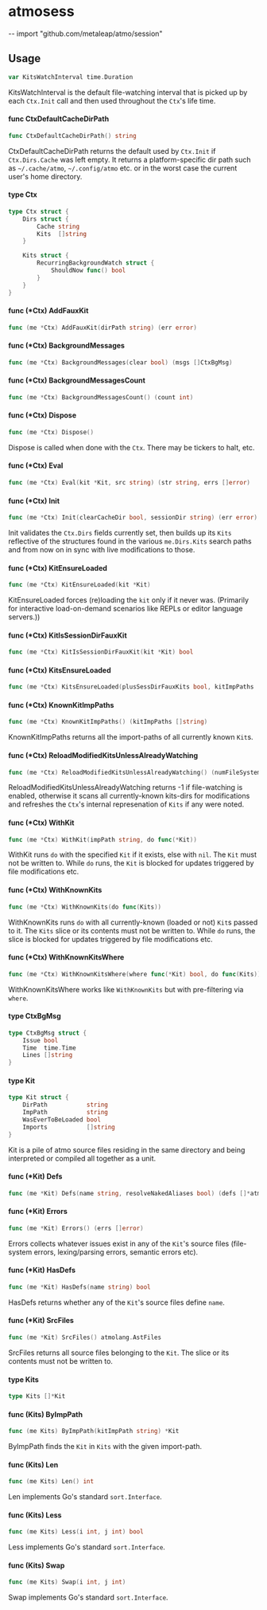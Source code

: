 # atmosess
--
    import "github.com/metaleap/atmo/session"


## Usage

```go
var KitsWatchInterval time.Duration
```
KitsWatchInterval is the default file-watching interval that is picked up by
each `Ctx.Init` call and then used throughout the `Ctx`'s life time.

#### func  CtxDefaultCacheDirPath

```go
func CtxDefaultCacheDirPath() string
```
CtxDefaultCacheDirPath returns the default used by `Ctx.Init` if
`Ctx.Dirs.Cache` was left empty. It returns a platform-specific dir path such as
`~/.cache/atmo`, `~/.config/atmo` etc. or in the worst case the current user's
home directory.

#### type Ctx

```go
type Ctx struct {
	Dirs struct {
		Cache string
		Kits  []string
	}

	Kits struct {
		RecurringBackgroundWatch struct {
			ShouldNow func() bool
		}
	}
}
```


#### func (*Ctx) AddFauxKit

```go
func (me *Ctx) AddFauxKit(dirPath string) (err error)
```

#### func (*Ctx) BackgroundMessages

```go
func (me *Ctx) BackgroundMessages(clear bool) (msgs []CtxBgMsg)
```

#### func (*Ctx) BackgroundMessagesCount

```go
func (me *Ctx) BackgroundMessagesCount() (count int)
```

#### func (*Ctx) Dispose

```go
func (me *Ctx) Dispose()
```
Dispose is called when done with the `Ctx`. There may be tickers to halt, etc.

#### func (*Ctx) Eval

```go
func (me *Ctx) Eval(kit *Kit, src string) (str string, errs []error)
```

#### func (*Ctx) Init

```go
func (me *Ctx) Init(clearCacheDir bool, sessionDir string) (err error)
```
Init validates the `Ctx.Dirs` fields currently set, then builds up its `Kits`
reflective of the structures found in the various `me.Dirs.Kits` search paths
and from now on in sync with live modifications to those.

#### func (*Ctx) KitEnsureLoaded

```go
func (me *Ctx) KitEnsureLoaded(kit *Kit)
```
KitEnsureLoaded forces (re)loading the `kit` only if it never was. (Primarily
for interactive load-on-demand scenarios like REPLs or editor language
servers.))

#### func (*Ctx) KitIsSessionDirFauxKit

```go
func (me *Ctx) KitIsSessionDirFauxKit(kit *Kit) bool
```

#### func (*Ctx) KitsEnsureLoaded

```go
func (me *Ctx) KitsEnsureLoaded(plusSessDirFauxKits bool, kitImpPaths ...string)
```

#### func (*Ctx) KnownKitImpPaths

```go
func (me *Ctx) KnownKitImpPaths() (kitImpPaths []string)
```
KnownKitImpPaths returns all the import-paths of all currently known `Kit`s.

#### func (*Ctx) ReloadModifiedKitsUnlessAlreadyWatching

```go
func (me *Ctx) ReloadModifiedKitsUnlessAlreadyWatching() (numFileSystemModsNoticedAndActedUpon int)
```
ReloadModifiedKitsUnlessAlreadyWatching returns -1 if file-watching is enabled,
otherwise it scans all currently-known kits-dirs for modifications and refreshes
the `Ctx`'s internal represenation of `Kits` if any were noted.

#### func (*Ctx) WithKit

```go
func (me *Ctx) WithKit(impPath string, do func(*Kit))
```
WithKit runs `do` with the specified `Kit` if it exists, else with `nil`. The
`Kit` must not be written to. While `do` runs, the `Kit` is blocked for updates
triggered by file modifications etc.

#### func (*Ctx) WithKnownKits

```go
func (me *Ctx) WithKnownKits(do func(Kits))
```
WithKnownKits runs `do` with all currently-known (loaded or not) `Kit`s passed
to it. The `Kits` slice or its contents must not be written to. While `do` runs,
the slice is blocked for updates triggered by file modifications etc.

#### func (*Ctx) WithKnownKitsWhere

```go
func (me *Ctx) WithKnownKitsWhere(where func(*Kit) bool, do func(Kits))
```
WithKnownKitsWhere works like `WithKnownKits` but with pre-filtering via
`where`.

#### type CtxBgMsg

```go
type CtxBgMsg struct {
	Issue bool
	Time  time.Time
	Lines []string
}
```


#### type Kit

```go
type Kit struct {
	DirPath           string
	ImpPath           string
	WasEverToBeLoaded bool
	Imports           []string
}
```

Kit is a pile of atmo source files residing in the same directory and being
interpreted or compiled all together as a unit.

#### func (*Kit) Defs

```go
func (me *Kit) Defs(name string, resolveNakedAliases bool) (defs []*atmolang_irfun.AstDefTop)
```

#### func (*Kit) Errors

```go
func (me *Kit) Errors() (errs []error)
```
Errors collects whatever issues exist in any of the `Kit`'s source files
(file-system errors, lexing/parsing errors, semantic errors etc).

#### func (*Kit) HasDefs

```go
func (me *Kit) HasDefs(name string) bool
```
HasDefs returns whether any of the `Kit`'s source files define `name`.

#### func (*Kit) SrcFiles

```go
func (me *Kit) SrcFiles() atmolang.AstFiles
```
SrcFiles returns all source files belonging to the `Kit`. The slice or its
contents must not be written to.

#### type Kits

```go
type Kits []*Kit
```


#### func (Kits) ByImpPath

```go
func (me Kits) ByImpPath(kitImpPath string) *Kit
```
ByImpPath finds the `Kit` in `Kits` with the given import-path.

#### func (Kits) Len

```go
func (me Kits) Len() int
```
Len implements Go's standard `sort.Interface`.

#### func (Kits) Less

```go
func (me Kits) Less(i int, j int) bool
```
Less implements Go's standard `sort.Interface`.

#### func (Kits) Swap

```go
func (me Kits) Swap(i int, j int)
```
Swap implements Go's standard `sort.Interface`.
